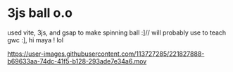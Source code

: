 # 3js ball o.o
used vite, 3js, and gsap to make spinning ball :]// will probably use to teach gwc :], hi maya ! lol


https://user-images.githubusercontent.com/113727285/221827888-b69633aa-74dc-41f5-b128-293ade7e34a6.mov

